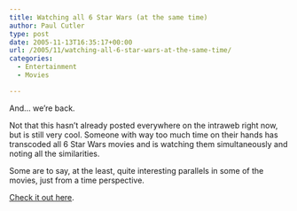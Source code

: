 ```yaml
---
title: Watching all 6 Star Wars (at the same time)
author: Paul Cutler
type: post
date: 2005-11-13T16:35:17+00:00
url: /2005/11/watching-all-6-star-wars-at-the-same-time/
categories:
  - Entertainment
  - Movies

---
```

And&#8230; we&#8217;re back.

Not that this hasn&#8217;t already posted everywhere on the intraweb right now, but is still very cool. Someone with way too much time on their hands has transcoded all 6 Star Wars movies and is watching them simultaneously and noting all the similarities.

Some are to say, at the least, quite interesting parallels in some of the movies, just from a time perspective.

[Check it out here][1].

 [1]: http://www.weirdhat.com/swsimultaneously/stuff2.php